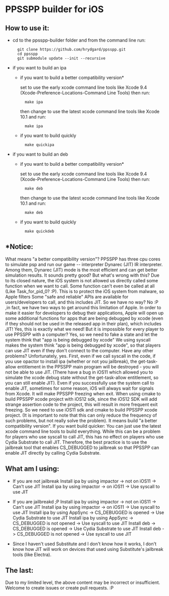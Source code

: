PPSSPP builder for iOS
======================

How to use it:
--------------

* cd to the ppsspp-builder folder and from the command line run:

        git clone https://github.com/hrydgard/ppsspp.git
        cd ppsspp
        git submodule update --init --recursive

* if you want to build an ipa
    * if you want to build a better compatibility version*
        
        set to use the early xcode command line tools like Xcode 9.4 (Xcode-Preference-Locations-Command Line Tools)
        then run:
        
            make ipa
            
        then change to use the latest xcode command line tools like Xcode 10.1
        and run:
        
            make ipa
            
    * if you want to build quickly

            make quickipa
            
* if you want to build an deb
    * if you want to build a better compatibility version*

        set to use the early xcode command line tools like Xcode 9.4 (Xcode-Preference-Locations-Command Line Tools)
then run:

            make deb

        then change to use the latest xcode command line tools like Xcode 10.1
and run:

            make deb
            
    * if you want to build quickly

            make quickdeb

*Notice:
--------------
What means "a better compatibility version"?
    PPSSPP has three cpu cores to simulate psp and run our game -- interpreter Dynarec (JIT) IR interpreter. Among them, Dynarec (JIT) mode is the most efficient and can get better simulation results.
    It sounds pretty good? But what's wrong with this?
    Due to its closed nature, the iOS system is not allowed us directly called some function when we want to call. Some function can't even be called at all (Like Task_for_pid_0? :P). This is to protect the iOS system from malware, so Apple filters Some "safe and reliable" APIs are available for users/developers to call, and this includes JIT.
    So we have no way?
    No :P ,in fact, we have two ways to get around this limitation of Apple.
    In order to make it easier for developers to debug their applications, Apple will open up some additional functions for apps that are being debugged by xcode (even if they should not be used in the released app in their plan), which includes JIT! Yes, this is exactly what we need!
    But it is impossible for every player to use PPSSPP with a computer?
    Yes, so we need to fake a state and let the system think that "app is being debugged by xcode"
    We using syscall makes the system think "app is being debugged by xcode", so that players can use JIT even if they don't connect to the computer.
    Have any other problems?
    Unfortunately, yes. First, even if we call syscall in the code, if you use opactor to install ipa (whether or not you jailbreak), the get-task-allow entitlement in the PPSSPP main program will be destroyed - you will not be able to use JIT. (There have a bug in iOS11 which allowed you to simulate the xcode debug state without the get-task-allow entitlement, so you can still enable JIT).
    Even if you successfully use the system call to enable JIT, sometimes for some reason, iOS will always wait for signals from Xcode. It will make PPSSPP freezing when exit. When using cmake to build PPSSPP xcode project with iOS12 sdk, since the iOS12 SDK will add strange assertion code to the project, this will result in more frequent exit freezing. So we need to use iOS11 sdk and cmake to build PPSSPP xcode project. (It is important to note that this can only reduce the frequency of such problems, but not really solve the problem).
    It means build "a better compatibility version".
    If you want build quicker:
    You can just use the latest xcode command line tools to build everything. While this can be a problem for players who use syscall to call JIT, this has no effect on players who use Cydia Substrate to call JIT.
    Therefore, the best practice is to use the jailbreak tool that enables CS_DEBUGGED to jailbreak so that PPSSPP can enable JIT directly by calling Cydia Substrate.

What am I using:
--------------
* If you are not jailbreak
    Install ipa by using impactor -> not on iOS11 -> Can't use JIT
    Install ipa by using impactor -> on iOS11 -> Use syscall to use JIT
* If you are jailbreakd ;P
    Install ipa by using impactor -> not on iOS11 -> Can't use JIT
    Install ipa by using impactor -> on iOS11 -> Use syscall to use JIT
    Install ipa by using AppSync -> CS_DEBUGGED is opened -> Use Cydia Substrate to use JIT
    Install ipa by using AppSync -> CS_DEBUGGED is not opened -> Use syscall to use JIT
    Install deb -> CS_DEBUGGED is opened -> Use Cydia Substrate to use JIT
    Install deb -> CS_DEBUGGED is not opened -> Use syscall to use JIT

* Since I haven't used Substitute and I don't know how it works, I don't know how JIT will work on devices that used using Substitute's jailbreak tools (like Electra).

The last:
--------------
Due to my limited level, the above content may be incorrect or insufficient. Welcome to create issues or create pull requests. :P

